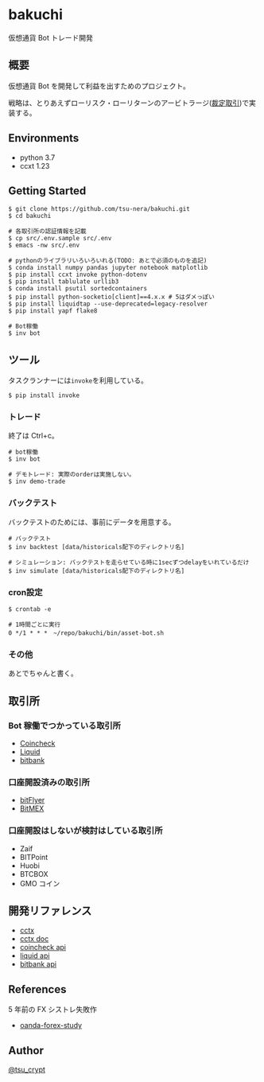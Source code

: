 # bakuchi

仮想通貨 Bot トレード開発

## 概要

仮想通貨 Bot を開発して利益を出すためのプロジェクト。

戦略は、とりあえずローリスク・ローリターンのアービトラージ([裁定取引](https://ja.wikipedia.org/wiki/%E8%A3%81%E5%AE%9A%E5%8F%96%E5%BC%95))で実装する。

## Environments

- python 3.7
- ccxt 1.23

## Getting Started

```
$ git clone https://github.com/tsu-nera/bakuchi.git
$ cd bakuchi

# 各取引所の認証情報を記載
$ cp src/.env.sample src/.env
$ emacs -nw src/.env

# pythonのライブラリいろいろいれる(TODO: あとで必須のものを追記)
$ conda install numpy pandas jupyter notebook matplotlib
$ pip install ccxt invoke python-dotenv
$ pip install tablulate urllib3 
$ conda install psutil sortedcontainers
$ pip install python-socketio[client]==4.x.x # 5はダメっぽい
$ pip install liquidtap --use-deprecated=legacy-resolver
$ pip install yapf flake8

# Bot稼働
$ inv bot
```

## ツール

タスクランナーには`invoke`を利用している。

```
$ pip install invoke
```

### トレード

終了は Ctrl+c。

```
# bot稼働
$ inv bot

# デモトレード: 実際のorderは実施しない。
$ inv demo-trade
```

### バックテスト

バックテストのためには、事前にデータを用意する。

```
# バックテスト
$ inv backtest [data/historicals配下のディレクトリ名]

# シミュレーション: バックテストを走らせている時に1secずつdelayをいれているだけ
$ inv simulate [data/historicals配下のディレクトリ名]
```

### cron設定

```
$ crontab -e

# 1時間ごとに実行
0 */1 * * *　~/repo/bakuchi/bin/asset-bot.sh
```

### その他

あとでちゃんと書く。

## 取引所

### Bot 稼働でつかっている取引所

- [Coincheck](https://coincheck.com/ja/)
- [Liquid](https://www.liquid.com/ja/)
- [bitbank](https://bitbank.cc/)

### 口座開設済みの取引所

- [bitFlyer](https://bitflyer.com/ja-jp/)
- [BitMEX](https://www.bitmex.com/)

### 口座開設はしないが検討はしている取引所

- Zaif
- BITPoint
- Huobi
- BTCBOX
- GMO コイン

## 開発リファレンス

- [cctx](https://github.com/ccxt/ccxt)
- [cctx doc](https://github.com/ccxt/ccxt/wiki)
- [coincheck api](https://coincheck.com/ja/documents/exchange/api)
- [liquid api](https://developers.liquid.com)
- [bitbank api](https://github.com/bitbankinc/bitbank-api-docs)

## References

5 年前の FX シストレ失敗作

- [oanda-forex-study](https://github.com/tsu-nera/oanda-forex-study)

## Author

[@tsu_crypt](https://twitter.com/tsu_crypt)
